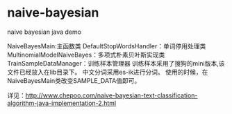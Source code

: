 naive-bayesian
==============

naive bayesian java demo

NaiveBayesMain:主函数类
DefaultStopWordsHandler：单词停用处理类
MultinomialModelNaiveBayes：多项式朴素贝叶斯实现类
TrainSampleDataManager：训练样本管理器
训练样本采用了搜狗的mini版本,该文件已经放入在lib目录下。
中文分词采用es-ik进行分词。
使用的时候，在NaiveBayesMain类改变SAMPLE_DATA值即可。

详见：http://www.chepoo.com/naive-bayesian-text-classification-algorithm-java-implementation-2.html
